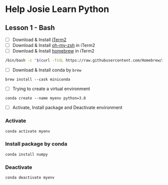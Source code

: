 # Help Josie Learn Python

## Lesson 1 - Bash

- [ ] Download & Install [iTerm2](https://iterm2.com/)
- [ ] Download & Install [oh-my-zsh](https://ohmyz.sh/) in iTerm2
- [ ] Download & Install [homebrew](https://brew.sh/) in iTerm2
```bash
/bin/bash -c "$(curl -fsSL https://raw.githubusercontent.com/Homebrew/install/HEAD/install.sh)"
```
- [ ] Download & Install conda by `brew`
```
brew install --cask miniconda
```
- [ ] Trying to create a virtual environment
```
conda create --name myenv python=3.8
```
- [ ] Activate, Install package and Deactivate environment

### Activate
```bash
conda activate myenv
```

### Install package by conda
```bash
conda install numpy
```

### Deactivate 
```bash
conda deactivate myenv
```
